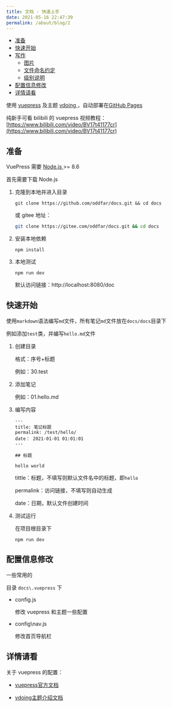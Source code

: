 ```yaml
---
title: 文档 - 快速上手
date: 2021-05-16 22:47:39
permalink: /about/blog/2
---
```




<!-- START doctoc generated TOC please keep comment here to allow auto update -->
<!-- DON'T EDIT THIS SECTION, INSTEAD RE-RUN doctoc TO UPDATE -->


- [准备](#%E5%87%86%E5%A4%87)
- [快速开始](#%E5%BF%AB%E9%80%9F%E5%BC%80%E5%A7%8B)
- [写作](#%E5%86%99%E4%BD%9C)
  - [图片](#%E5%9B%BE%E7%89%87)
  - [文件命名约定](#%E6%96%87%E4%BB%B6%E5%91%BD%E5%90%8D%E7%BA%A6%E5%AE%9A)
  - [级别说明](#%E7%BA%A7%E5%88%AB%E8%AF%B4%E6%98%8E)
- [配置信息修改](#%E9%85%8D%E7%BD%AE%E4%BF%A1%E6%81%AF%E4%BF%AE%E6%94%B9)
- [详情请看](#%E8%AF%A6%E6%83%85%E8%AF%B7%E7%9C%8B)

<!-- END doctoc generated TOC please keep comment here to allow auto update -->



使用 [vuepress](https://vuepress.vuejs.org/zh) 及主题 [vdoing ](https://github.com/xugaoyi/vuepress-theme-vdoing) ，自动部署在[GitHub Pages](https://pages.github.com/)

纯新手可看 bilibili 的 vuepress 视频教程：[https://www.bilibili.com/video/BV17t41177cr](https://www.bilibili.com/video/BV17t41177cr)

## 准备

VuePress 需要 [Node.js ](https://nodejs.org/en/)>= 8.6

首先需要下载 Node.js

1. 克隆到本地并进入目录

   ```
   git clone https://github.com/oddfar/docs.git && cd docs
   ```

   或 gitee 地址：

   ```sh
   git clone https://gitee.com/oddfar/docs.git && cd docs
   ```

   

2. 安装本地依赖

   ```
   npm install
   ```

3. 本地测试

   ```
   npm run dev
   ```

   默认访问链接：http://localhost:8080/doc

## 快速开始

使用`markdown`语法编写`md`文件，所有笔记`md`文件放在`docs/docs`目录下

例如添加`test`类，并编写`hello.md`文件

1. 创建目录

   格式：序号+标题

   例如：30.test

2. 添加笔记

   例如：01.hello.md

3. 编写内容

   ```
   ---
   title: 笔记标题
   permalink: /test/hello/
   date： 2021-01-01 01:01:01
   ---
   
   ## 标题
   
   hello world
   ```

   tittle：标题，不填写则默认文件名中的标题，即`hello`

   permalink：访问链接，不填写则自动生成

   date：日期，默认文件创建时间

4. 测试运行

   在项目根目录下

   ```
   npm run dev
   ```



## 配置信息修改

一些常用的

目录 `docs\.vuepress` 下

- config.js

  修改 vuepress 和主题一些配置

- config\nav.js

  修改首页导航栏

  

## 详情请看

关于 vuepress 的配置：

- [vuepress官方文档](https://vuepress.vuejs.org/zh) 

+ [vdoing主题介绍文档](https://doc.xugaoyi.com/)

